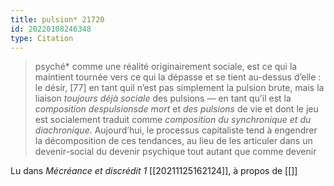 ```yaml
---
title: pulsion* 21720
id: 20220108246348
type: Citation
---
```


> psyché* comme une réalité originairement sociale, est ce qui la maintient tournée vers ce qui la dépasse et se tient au-dessus d’elle : le désir, [77] en tant quil n’est pas simplement la pulsion brute, mais la liaison *toujours déjà sociale* des pulsions — en tant qu’il est la *composition despulsionsde mort* et *des pulsions* de vie et dont le jeu est socialement traduit comme *composition du synchronique et du diachronique*. Aujourd’hui, le processus capitaliste tend à engendrer la décomposition de ces tendances, au lieu de les articuler dans un devenir-social du devenir psychique tout autant que comme devenir

Lu dans *Mécréance et discrédit 1* [[20211125162124]], à propos de [[]]